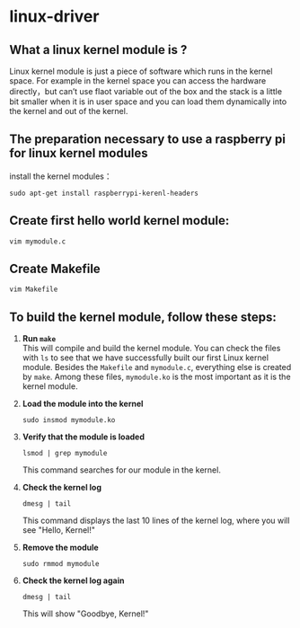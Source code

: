 # linux-driver

## What a linux kernel module is ?

Linux kernel module is just a piece of software which runs in the kernel space.
For example in the kernel space you can access the hardware directly，but can’t use flaot variable out of the box and the stack is a little bit smaller when it is in user space and you can load them dynamically into the kernel and out of the kernel.

## The preparation necessary to use a raspberry pi for linux kernel modules
install the kernel modules：

```
sudo apt-get install raspberrypi-kerenl-headers
```
## Create first hello world kernel module:
```
vim mymodule.c
```
## Create Makefile
```
vim Makefile
```
## To build the kernel module, follow these steps:
1. **Run `make`**  
   This will compile and build the kernel module. You can check the files with `ls` to see that we have successfully built our first Linux kernel module. Besides the `Makefile` and `mymodule.c`, everything else is created by `make`. Among these files, `mymodule.ko` is the most important as it is the kernel module.

2. **Load the module into the kernel**  
   ```
   sudo insmod mymodule.ko
3. **Verify that the module is loaded**
   ```
   lsmod | grep mymodule
   ```
   This command searches for our module in the kernel.
4. **Check the kernel log**
   ```
   dmesg | tail
   ```
   This command displays the last 10 lines of the kernel log, where you will see "Hello, Kernel!"
   
5. **Remove the module**
   ```
   sudo rmmod mymodule
   ```   
6. **Check the kernel log again**
   ```
   dmesg | tail
   ```
   This will show "Goodbye, Kernel!"
